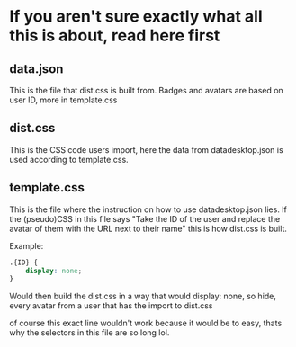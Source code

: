 # If you aren't sure exactly what all this is about, read here first

## data.json

This is the file that dist.css is built from. Badges and avatars are based on user ID, more in template.css

## dist.css

This is the CSS code users import, here the data from datadesktop.json is used according to template.css.

## template.css

This is the file where the instruction on how to use datadesktop.json lies. If the (pseudo)CSS in this file says "Take the ID of the user and replace the avatar of them with the URL next to their name" this is how dist.css is built.

Example:

```css
.{ID} {
    display: none;
}
```

Would then build the dist.css in a way that would display: none, so hide, every avatar from a user that has the import to dist.css

of course this exact line wouldn't work because it would be to easy, thats why the selectors in this file are so long lol.

